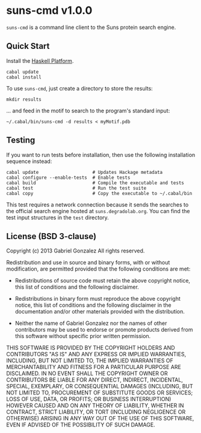 # suns-cmd v1.0.0

`suns-cmd` is a command line client to the Suns protein search engine.

## Quick Start

Install the [Haskell Platform](http://www.haskell.org/platform/).

    cabal update
    cabal install

To use `suns-cmd`, just create a directory to store the results:

    mkdir results

... and feed in the motif to search to the program's standard input:

    ~/.cabal/bin/suns-cmd -d results < myMotif.pdb

## Testing

If you want to run tests before installation, then use the following
installation sequence instead:

    cabal update                    # Updates Hackage metadata
    cabal configure --enable-tests  # Enable tests
    cabal build                     # Compile the executable and tests
    cabal test                      # Run the test suite
    cabal copy                      # Copy the executable to ~/.cabal/bin

This test requires a network connection because it sends the searches to the
official search engine hosted at `suns.degradolab.org`.  You can find the
test input structures in the `test` directory.

## License (BSD 3-clause)

Copyright (c) 2013 Gabriel Gonzalez
All rights reserved.

Redistribution and use in source and binary forms, with or without modification,
are permitted provided that the following conditions are met:

* Redistributions of source code must retain the above copyright notice, this
  list of conditions and the following disclaimer.

* Redistributions in binary form must reproduce the above copyright notice, this
  list of conditions and the following disclaimer in the documentation and/or
  other materials provided with the distribution.

* Neither the name of Gabriel Gonzalez nor the names of other contributors may
  be used to endorse or promote products derived from this software without
  specific prior written permission.

THIS SOFTWARE IS PROVIDED BY THE COPYRIGHT HOLDERS AND CONTRIBUTORS "AS IS" AND
ANY EXPRESS OR IMPLIED WARRANTIES, INCLUDING, BUT NOT LIMITED TO, THE IMPLIED
WARRANTIES OF MERCHANTABILITY AND FITNESS FOR A PARTICULAR PURPOSE ARE
DISCLAIMED. IN NO EVENT SHALL THE COPYRIGHT OWNER OR CONTRIBUTORS BE LIABLE FOR
ANY DIRECT, INDIRECT, INCIDENTAL, SPECIAL, EXEMPLARY, OR CONSEQUENTIAL DAMAGES
(INCLUDING, BUT NOT LIMITED TO, PROCUREMENT OF SUBSTITUTE GOODS OR SERVICES;
LOSS OF USE, DATA, OR PROFITS; OR BUSINESS INTERRUPTION) HOWEVER CAUSED AND ON
ANY THEORY OF LIABILITY, WHETHER IN CONTRACT, STRICT LIABILITY, OR TORT
(INCLUDING NEGLIGENCE OR OTHERWISE) ARISING IN ANY WAY OUT OF THE USE OF THIS
SOFTWARE, EVEN IF ADVISED OF THE POSSIBILITY OF SUCH DAMAGE.
